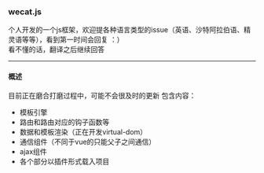 ###  wecat.js
个人开发的一个js框架，欢迎提各种语言类型的issue（英语、沙特阿拉伯语、精灵语等等），看到第一时间会回复   ：）  
看不懂的话，翻译之后继续回答

---
#### 概述

目前正在磨合打磨过程中，可能不会很及时的更新
包含内容：
- 模板引擎
- 路由和路由对应的钩子函数等
- 数据和模板渲染（正在开发virtual-dom）
- 通信组件（不同于vue的只能父子之间通信）
- ajax组件
- 各个部分以插件形式载入项目 







